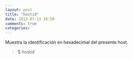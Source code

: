 ```yaml
---
layout: post
title: "hostid"
date: 2013-07-13 16:50
comments: true
categories: 
---
```

Muestra la identificación en hexadecimal del presente host.

>$ hostid

